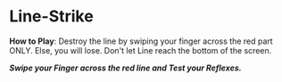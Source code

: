 # Line-Strike

<b>How to Play</b>: Destroy the line by swiping your finger across the red part ONLY. Else, you will lose. Don't let Line reach the bottom of the screen.

<b><i>Swipe your Finger across the red line and Test your Reflexes.
</b></i>
